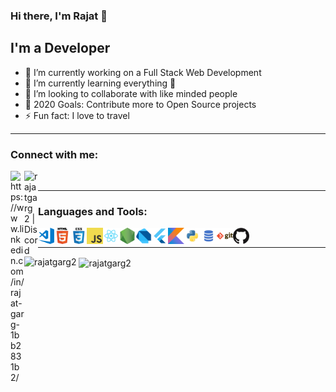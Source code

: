 ### Hi there, I'm Rajat  👋

## I'm a Developer

- 🔭 I’m currently working on a Full Stack Web Development
- 🌱 I’m currently learning everything 🤣
- 👯 I’m looking to collaborate with like minded people
- 🥅 2020 Goals: Contribute more to Open Source projects
- ⚡ Fun fact: I love to travel

---

### Connect with me:

[<img align="left" alt="https://www.linkedin.com/in/rajat-garg-1bb2831b2/" width="22px" src="https://cdn.jsdelivr.net/npm/simple-icons@v3/icons/linkedin.svg" />](https://www.linkedin.com/in/rajat-garg-1bb2831b2/)
[<img align="left" alt="rajatgarg2 | Discord" width="22px" src="https://cdn.jsdelivr.net/npm/simple-icons@v3/icons/discord.svg" />](https://discord.com/channels/@me)
<br/>

---

### Languages and Tools:
<p align="left"><img align="left" alt="Visual Studio Code" width="26px" src="https://raw.githubusercontent.com/github/explore/80688e429a7d4ef2fca1e82350fe8e3517d3494d/topics/visual-studio-code/visual-studio-code.png" />
<img align="left" alt="HTML5" width="26px" src="https://raw.githubusercontent.com/github/explore/80688e429a7d4ef2fca1e82350fe8e3517d3494d/topics/html/html.png" />
<img align="left" alt="CSS3" width="26px" src="https://raw.githubusercontent.com/github/explore/80688e429a7d4ef2fca1e82350fe8e3517d3494d/topics/css/css.png" />
<img align="left" alt="JavaScript" width="26px" src="https://raw.githubusercontent.com/github/explore/80688e429a7d4ef2fca1e82350fe8e3517d3494d/topics/javascript/javascript.png" />
<img align="left" alt="React" width="26px" src="https://raw.githubusercontent.com/github/explore/80688e429a7d4ef2fca1e82350fe8e3517d3494d/topics/react/react.png" />
<img align="left" alt="Node.js" width="26px" src="https://raw.githubusercontent.com/github/explore/80688e429a7d4ef2fca1e82350fe8e3517d3494d/topics/nodejs/nodejs.png" />
<img align="left" alt="Dart" width="26px" src="https://raw.githubusercontent.com/github/explore/80688e429a7d4ef2fca1e82350fe8e3517d3494d/topics/dart/dart.png" />
<img align="left" alt="Flutter" width="26px" src="https://raw.githubusercontent.com/github/explore/80688e429a7d4ef2fca1e82350fe8e3517d3494d/topics/flutter/flutter.png" />
<img align="left" alt="Kotlin" width="26px" src="https://raw.githubusercontent.com/github/explore/80688e429a7d4ef2fca1e82350fe8e3517d3494d/topics/kotlin/kotlin.png" />
<img align="left" alt="Python" width="26px" src="https://raw.githubusercontent.com/github/explore/80688e429a7d4ef2fca1e82350fe8e3517d3494d/topics/python/python.png" />
<img align="left" alt="SQL" width="26px" src="https://raw.githubusercontent.com/github/explore/80688e429a7d4ef2fca1e82350fe8e3517d3494d/topics/sql/sql.png" />
<img align="left" alt="Git" width="26px" src="https://raw.githubusercontent.com/github/explore/80688e429a7d4ef2fca1e82350fe8e3517d3494d/topics/git/git.png" />
<img align="left" alt="GitHub" width="26px" src="https://raw.githubusercontent.com/github/explore/78df643247d429f6cc873026c0622819ad797942/topics/github/github.png" /></p>

<br />

---

<p><img align="left" src="https://github-readme-stats-nu-livid.vercel.app/api/top-langs/?username=rajatgarg2&layout=compact&hide=html" alt="rajatgarg2" /></p>

<p>&nbsp;<img align="center" src="https://github-readme-stats-nu-livid.vercel.app/api?username=rajatgarg2&show_icons=true" alt="rajatgarg2" /></p>
